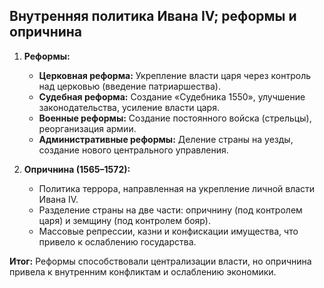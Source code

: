 ## Внутренняя политика Ивана IV; реформы и опричнина

1. **Реформы:**
    
    - **Церковная реформа:** Укрепление власти царя через контроль над церковью (введение патриаршества).
    - **Судебная реформа:** Создание «Судебника 1550», улучшение законодательства, усиление власти царя.
    - **Военные реформы:** Создание постоянного войска (стрельцы), реорганизация армии.
    - **Административные реформы:** Деление страны на уезды, создание нового центрального управления.
2. **Опричнина (1565–1572):**
    
    - Политика террора, направленная на укрепление личной власти Ивана IV.
    - Разделение страны на две части: опричнину (под контролем царя) и земщину (под контролем бояр).
    - Массовые репрессии, казни и конфискации имущества, что привело к ослаблению государства.

**Итог:** Реформы способствовали централизации власти, но опричнина привела к внутренним конфликтам и ослаблению экономики.